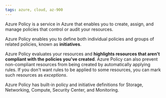 ```yaml
---
tags: azure, cloud, az-900
---
```

Azure Policy is a service in Azure that enables you to create, assign, and manage policies that control or audit your resources.

Azure Policy enables you to define both individual policies and groups of related policies, known as **initiatives**.

Azure Policy evaluates your resources and **highlights resources that aren't compliant with the policies you've created**. Azure Policy can also prevent non-compliant resources from being created by automatically applying rules. If you don't want rules to be applied to some resources, you can mark such resources as _exceptions_.

Azure Policy has built-in policy and initiative definitions for Storage, Networking, Compute, Security Center, and Monitoring.
